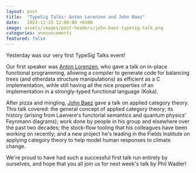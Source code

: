 ```yaml
---
layout: post
title:  "TypeSig Talks: Anton Lorenzen and John Baez"
date:   2023-11-15 12:00:00 +0100
image: assets/images/post-headers/john-baez-typesig-talk.png
categories: announcements
featured: false
---
```

Yesterday was our very first TypeSig Talks event!

Our first speaker was [Anton Lorenzen][anton], who gave a talk on in-place functional programming, allowing a compiler to generate code for balancing trees (and otherdata structure manipulations) as efficient as a C implementation, wihle still having all the nice properties of an implementation in a strongly-typed functional language (Koka).

After pizza and mingling, [John Baez][baez] gave a talk on applied category theory. This talk covered: the general concept of applied category theory; its history (arising from Lawvere's functorial semantics and quantum physics' Feynmann diagrams); work done by people in his group and elsewhere over the past two decades; the stock-flow tooling that his colleagues have been working on recently; and a new project he's leading in the Fields Institute on applying category theory to help model human responses to climate change.

We're proud to have had such a successful first talk run entirely by ourselves, and hope that you all join us for next week's talk by Phil Wadler!

[anton]: https://antonlorenzen.de/
[baez]: https://math.ucr.edu/home/baez/
